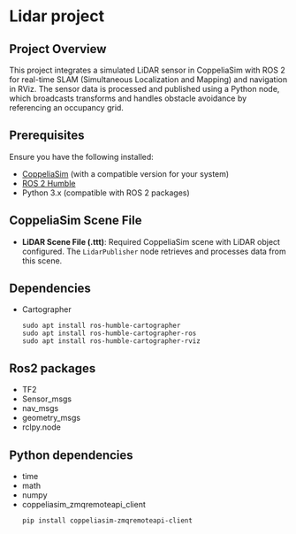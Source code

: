 # Lidar project
## Project Overview
This project integrates a simulated LiDAR sensor in CoppeliaSim with ROS 2 for real-time SLAM (Simultaneous Localization and Mapping) and navigation in RViz. The sensor data is processed and published using a Python node, which broadcasts transforms and handles obstacle avoidance by referencing an occupancy grid.
## Prerequisites
Ensure you have the following installed:
- [CoppeliaSim](https://www.coppeliarobotics.com/) (with a compatible version for your system)
- [ROS 2 Humble](https://docs.ros.org/en/humble/index.html)
- Python 3.x (compatible with ROS 2 packages)
## CoppeliaSim Scene File
- **LiDAR Scene File (.ttt)**: Required CoppeliaSim scene with LiDAR object configured. The `LidarPublisher` node retrieves and processes data from this scene.
## Dependencies
* Cartographer
  ```
  sudo apt install ros-humble-cartographer
  sudo apt install ros-humble-cartographer-ros
  sudo apt install ros-humble-cartographer-rviz
  ```

## Ros2 packages
* TF2
* Sensor_msgs
* nav_msgs
* geometry_msgs
* rclpy.node

## Python dependencies
* time
* math
* numpy
* coppeliasim_zmqremoteapi_client
  ```sh
  pip install coppeliasim-zmqremoteapi-client
  ```
